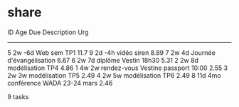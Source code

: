 # share
ID Age Due Description                        Urg
-- --- --- ---------------------------------- ----
 5 2w  -6d Web sem TP1                        11.7
 9 2d  -4h vidéo siren                        8.89
 7 2w  4d  Journée d'évangélisation           6.67
 6 2w  7d  diplôme Vestin 18h30               5.31
 2 2w  8d  modélisation TP4                   4.86
 1 4w  2w  rendez-vous Vestine passport 10:00 2.55
 3 2w  3w  modélisation TP5                   2.49
 4 2w  5w  modélisation TP6                   2.49
 8 11d 4mo conférence WADA 23-24 mars         2.46

9 tasks
